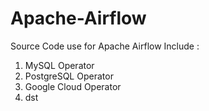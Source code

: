 # Apache-Airflow
Source Code use for Apache Airflow
Include : 
1) MySQL Operator
2) PostgreSQL Operator
3) Google Cloud Operator
4) dst
